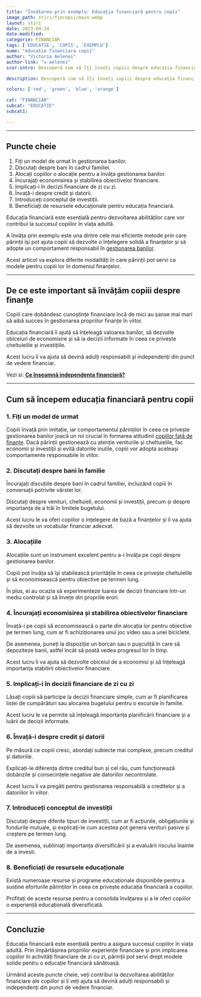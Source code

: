 ```yaml
---
title: "Învățarea prin exemplu: Educația financiară pentru copii" 
image_path: stiri/fincopii/main.webp
layout: stiri
date: 2023-04-24
date-modified: 
categorie: FINANCIAR
tags: ['EDUCATIE', 'COPII', 'EXEMPLU']
nume: "educatie financiara copii"
author: "Victoria Aelenei"
author-link: "v-aelenei"
scor-intro: Descoperă cum să îți înveți copiii despre educația financiară prin metoda învățării prin exemplu, abordând teme precum economisirea, investițiile și responsabilitatea financiară.

description: Descoperă cum să îți înveți copiii despre educația financiară prin metoda învățării prin exemplu, abordând teme precum economisirea, investițiile și responsabilitatea financiară.

colors: ['red', 'green', 'blue', 'orange']

cat: "FINANCIAR"
subcat: "EDUCATIE"
subcat1:

---
```


---
## Puncte cheie

1. Fiți un model de urmat în gestionarea banilor.
2. Discutați despre bani în cadrul familiei.
3. Alocați copiilor o alocație pentru a învăța gestionarea banilor.
4. Încurajați economisirea și stabilirea obiectivelor financiare.
5. Implicați-i în decizii financiare de zi cu zi.
6. Învață-i despre credit și datorii.
7. Introduceți conceptul de investiții.
8. Beneficiați de resursele educaționale pentru educația financiară.

Educația financiară este esențială pentru dezvoltarea abilităților care vor contribui la succesul copiilor în viața adultă. 

A învăța prin exemplu este una dintre cele mai eficiente metode prin care părinții își pot ajuta copiii să dezvolte o înțelegere solidă a finanțelor și să adopte un comportament responsabil în [gestionarea banilor](https://www.aegon.ro/blog/protectie-si-educatie-financiara/testimonial-ina-educatie-financiara-pentru-fiul-meu/). 

Acest articol va explora diferite modalități în care părinții pot servi ca modele pentru copiii lor în domeniul finanțelor.

---
## De ce este important să învățăm copiii despre finanțe

Copiii care dobândesc cunoștințe financiare încă de mici au șanse mai mari să aibă succes în gestionarea propriilor finanțe în viitor. 

Educația financiară îi ajută să înțeleagă valoarea banilor, să dezvolte obiceiuri de economisire și să ia decizii informate în ceea ce privește cheltuielile și investițiile. 

Acest lucru îi va ajuta să devină adulți responsabili și independenți din punct de vedere financiar.

Vezi si: **[Ce înseamnă independenta financiară?](https://totredus.ro/stiri/independenta-financiara/)**

---
## Cum să începem educația financiară pentru copii

### 1. Fiți un model de urmat
Copiii învață prin imitație, iar comportamentul părinților în ceea ce privește gestionarea banilor joacă un rol crucial în formarea atitudinii [copiilor față de finanțe](https://www.scoaladebani.ro/blog/banii-copilul-tau-educatie-financiara). Dacă părinții gestionează cu atenție veniturile și cheltuielile, fac economii și investiții și evită datoriile inutile, copiii vor adopta aceleași comportamente responsabile în viitor.

### 2. Discutați despre bani în familie
Încurajați discuțiile despre bani în cadrul familiei, incluzând copiii în conversații potrivite vârstei lor. 

Discutați despre venituri, cheltuieli, economii și investiții, precum și despre importanța de a trăi în limitele bugetului. 

Acest lucru le va oferi copiilor o înțelegere de bază a finanțelor și îi va ajuta să dezvolte un vocabular financiar adecvat.

### 3. Alocațiile
Alocațiile sunt un instrument excelent pentru a-i învăța pe copii despre gestionarea banilor. 

Copiii pot învăța să își stabilească prioritățile în ceea ce privește cheltuielile și să economisească pentru obiective pe termen lung.

În plus, ei au ocazia să experimenteze luarea de decizii financiare într-un mediu controlat și să învețe din propriile erori.

### 4. Încurajați economisirea și stabilirea obiectivelor financiare
Învață-i pe copii să economisească o parte din alocația lor pentru obiective pe termen lung, cum ar fi achiziționarea unui joc video sau a unei biciclete.

De asemenea, puneți la dispoziție un borcan sau o pușculiță în care să depoziteze banii, astfel încât să poată vedea progresul lor în timp. 

Acest lucru îi va ajuta să dezvolte obiceiul de a economisi și să înțeleagă importanța stabilirii obiectivelor financiare.

### 5. Implicați-i în decizii financiare de zi cu zi
Lăsați copiii să participe la decizii financiare simple, cum ar fi planificarea listei de cumpărături sau alocarea bugetului pentru o excursie în familie. 

Acest lucru le va permite să înțeleagă importanța planificării financiare și a luării de decizii informate.

### 6. Învață-i despre credit și datorii
Pe măsură ce copiii cresc, abordați subiecte mai complexe, precum creditul și datoriile. 

Explicați-le diferența dintre creditul bun și cel rău, cum funcționează dobânzile și consecințele negative ale datoriilor necontrolate. 

Acest lucru îi va pregăti pentru gestionarea responsabilă a creditelor și a datoriilor în viitor.

### 7. Introduceți conceptul de investiții
Discutați despre diferite tipuri de investiții, cum ar fi acțiunile, obligațiunile și fondurile mutuale, și explicați-le cum acestea pot genera venituri pasive și creștere pe termen lung. 

De asemenea, subliniați importanța diversificării și a evaluării riscului înainte de a investi.

### 8. Beneficiați de resursele educaționale
Există numeroase resurse și programe educaționale disponibile pentru a susține eforturile părinților în ceea ce privește educația financiară a copiilor.

Profitați de aceste resurse pentru a consolida învățarea și a le oferi copiilor o experiență educațională diversificată.

---
## Concluzie
Educația financiară este esențială pentru a asigura succesul copiilor în viața adultă. Prin împărtășirea propriilor experiențe financiare și prin implicarea copiilor în activități financiare de zi cu zi, părinții pot servi drept modele solide pentru o educație financiară sănătoasă. 

Urmând aceste puncte cheie, veți contribui la dezvoltarea abilităților financiare ale copiilor și îi veți ajuta să devină adulți responsabili și independenți din punct de vedere financiar.